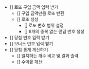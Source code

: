 - [] 로또 구입 금액 입력 받기
  - [] 구입 금액만큼 로또 반환
  - [] 로또 생성
    - [] 로또 번호 범위 설정 
    - [] 6개의 중복 없는 랜덤 번호 생성
- [] 당첨 번호 입력 받기
- [] 보너스 번호 입력 받기
- [] 당첨 통계 계산하기
  - [] 일치하는 개수 비교 및 결과 출력
  - [] 수익률 계산